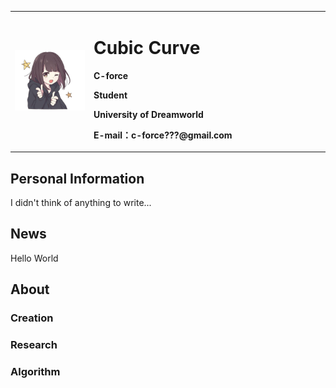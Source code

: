 <table border="0">
  <tr>
    <td width="25%">
      <img src="/images/menhara.png" width="100%">
    </td>
    <td width="75%">
      <h1>Cubic Curve</h1>
      <p><b>C-force</b></p>
      <p><b>Student</b></p>
      <p><b>University of Dreamworld</b></p>
      <p><b>E-mail：c-force???@gmail.com</b></p>
    </td>
  </tr>
</table>

## Personal Information
I didn't think of anything to write...

## News
Hello World


## About
### Creation
### Research
### Algorithm

